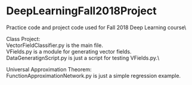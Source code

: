# DeepLearningFall2018Project
Practice code and project code used for Fall 2018 Deep Learning course\

Class Project:\
VectorFieldClassifier.py is the main file.\
VFields.py is a module for generating vector fields.\
DataGeneratignScript.py is just a script for testing VFields.py.\

Universal Approximation Theorem:\
FunctionApproximationNetwork.py is just a simple regression example.




